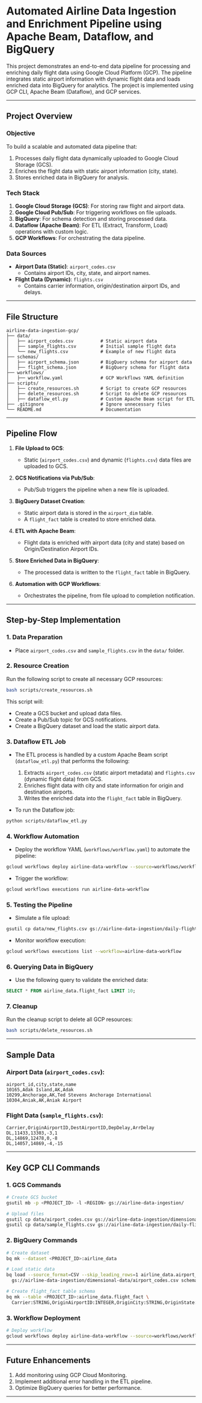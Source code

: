 # Automated Airline Data Ingestion and Enrichment Pipeline using Apache Beam, Dataflow, and BigQuery

This project demonstrates an end-to-end data pipeline for processing and enriching daily flight data using Google Cloud Platform (GCP). The pipeline integrates static airport information with dynamic flight data and loads enriched data into BigQuery for analytics. The project is implemented using GCP CLI, Apache Beam (Dataflow), and GCP services.

---

## **Project Overview**

### **Objective**
To build a scalable and automated data pipeline that:
1. Processes daily flight data dynamically uploaded to Google Cloud Storage (GCS).
2. Enriches the flight data with static airport information (city, state).
3. Stores enriched data in BigQuery for analysis.

### **Tech Stack**
1. **Google Cloud Storage (GCS)**: For storing raw flight and airport data.
2. **Google Cloud Pub/Sub**: For triggering workflows on file uploads.
3. **BigQuery**: For schema detection and storing processed data.
4. **Dataflow (Apache Beam)**: For ETL (Extract, Transform, Load) operations with custom logic.
5. **GCP Workflows**: For orchestrating the data pipeline.

### **Data Sources**
- **Airport Data (Static)**: `airport_codes.csv`
  - Contains airport IDs, city, state, and airport names.
- **Flight Data (Dynamic)**: `flights.csv`
  - Contains carrier information, origin/destination airport IDs, and delays.

---

## **File Structure**

```
airline-data-ingestion-gcp/
├── data/
│   ├── airport_codes.csv          # Static airport data
│   ├── sample_flights.csv         # Initial sample flight data
│   └── new_flights.csv            # Example of new flight data
├── schemas/
│   ├── airport_schema.json        # BigQuery schema for airport data
│   ├── flight_schema.json         # BigQuery schema for flight data
├── workflows/
│   ├── workflow.yaml              # GCP Workflows YAML definition
├── scripts/
│   ├── create_resources.sh        # Script to create GCP resources
│   ├── delete_resources.sh        # Script to delete GCP resources
│   ├── dataflow_etl.py            # Custom Apache Beam script for ETL
├── .gitignore                     # Ignore unnecessary files
└── README.md                      # Documentation
```

---

## **Pipeline Flow**

1. **File Upload to GCS**:
   - Static (`airport_codes.csv`) and dynamic (`flights.csv`) data files are uploaded to GCS.

2. **GCS Notifications via Pub/Sub**:
   - Pub/Sub triggers the pipeline when a new file is uploaded.

3. **BigQuery Dataset Creation**:
   - Static airport data is stored in the `airport_dim` table.
   - A `flight_fact` table is created to store enriched data.

4. **ETL with Apache Beam**:
   - Flight data is enriched with airport data (city and state) based on Origin/Destination Airport IDs.

5. **Store Enriched Data in BigQuery**:
   - The processed data is written to the `flight_fact` table in BigQuery.

6. **Automation with GCP Workflows**:
   - Orchestrates the pipeline, from file upload to completion notification.

---

## **Step-by-Step Implementation**

### **1. Data Preparation**
- Place `airport_codes.csv` and `sample_flights.csv` in the `data/` folder.

### **2. Resource Creation**
Run the following script to create all necessary GCP resources:
```bash
bash scripts/create_resources.sh
```
This script will:
- Create a GCS bucket and upload data files.
- Create a Pub/Sub topic for GCS notifications.
- Create a BigQuery dataset and load the static airport data.

### **3. Dataflow ETL Job**
- The ETL process is handled by a custom Apache Beam script (`dataflow_etl.py`) that performs the following:
  1. Extracts `airport_codes.csv` (static airport metadata) and `flights.csv` (dynamic flight data) from GCS.
  2. Enriches flight data with city and state information for origin and destination airports.
  3. Writes the enriched data into the `flight_fact` table in BigQuery.

- To run the Dataflow job:
```bash
python scripts/dataflow_etl.py
```

### **4. Workflow Automation**
- Deploy the workflow YAML (`workflows/workflow.yaml`) to automate the pipeline:
```bash
gcloud workflows deploy airline-data-workflow --source=workflows/workflow.yaml --location=<REGION>
```
- Trigger the workflow:
```bash
gcloud workflows executions run airline-data-workflow
```

### **5. Testing the Pipeline**
- Simulate a file upload:
```bash
gsutil cp data/new_flights.csv gs://airline-data-ingestion/daily-flight-data/
```
- Monitor workflow execution:
```bash
gcloud workflows executions list --workflow=airline-data-workflow
```

### **6. Querying Data in BigQuery**
- Use the following query to validate the enriched data:
```sql
SELECT * FROM airline_data.flight_fact LIMIT 10;
```

### **7. Cleanup**
Run the cleanup script to delete all GCP resources:
```bash
bash scripts/delete_resources.sh
```

---

## **Sample Data**

### **Airport Data** (`airport_codes.csv`):
```csv
airport_id,city,state,name
10165,Adak Island,AK,Adak
10299,Anchorage,AK,Ted Stevens Anchorage International
10304,Aniak,AK,Aniak Airport
```

### **Flight Data** (`sample_flights.csv`):
```csv
Carrier,OriginAirportID,DestAirportID,DepDelay,ArrDelay
DL,11433,13303,-3,1
DL,14869,12478,0,-8
DL,14057,14869,-4,-15
```

---

## **Key GCP CLI Commands**

### **1. GCS Commands**
```bash
# Create GCS bucket
gsutil mb -p <PROJECT_ID> -l <REGION> gs://airline-data-ingestion/

# Upload files
gsutil cp data/airport_codes.csv gs://airline-data-ingestion/dimensional-data/
gsutil cp data/sample_flights.csv gs://airline-data-ingestion/daily-flight-data/
```

### **2. BigQuery Commands**
```bash
# Create dataset
bq mk --dataset <PROJECT_ID>:airline_data

# Load static data
bq load --source_format=CSV --skip_leading_rows=1 airline_data.airport_dim \
  gs://airline-data-ingestion/dimensional-data/airport_codes.csv schemas/airport_schema.json

# Create flight_fact table schema
bq mk --table <PROJECT_ID>:airline_data.flight_fact \
  Carrier:STRING,OriginAirportID:INTEGER,OriginCity:STRING,OriginState:STRING,DestAirportID:INTEGER,DestCity:STRING,DestState:STRING,DepDelay:INTEGER,ArrDelay:INTEGER
```

### **3. Workflow Deployment**
```bash
# Deploy workflow
gcloud workflows deploy airline-data-workflow --source=workflows/workflow.yaml --location=<REGION>
```

---

## **Future Enhancements**
1. Add monitoring using GCP Cloud Monitoring.
2. Implement additional error handling in the ETL pipeline.
3. Optimize BigQuery queries for better performance.

---
